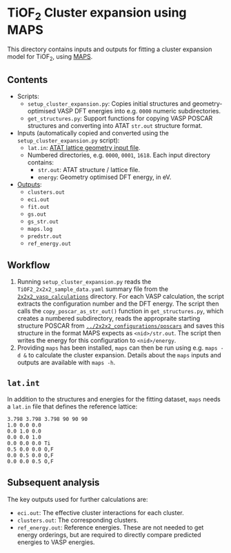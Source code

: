 # TiOF<sub>2</sub> Cluster expansion using MAPS

This directory contains inputs and outputs for fitting a cluster expansion model for TiOF<sub>2</sub>, using [MAPS][maps].

## Contents
- Scripts:
    - `setup_cluster_expansion.py`: Copies initial structures and geometry-optimised VASP DFT energies into e.g. `0000` numeric subdirectories.
    - `get_structures.py`: Support functions for copying VASP POSCAR structures and converting into ATAT `str.out` structure format.
- Inputs (automatically copied and converted using the `setup_cluster_expansion.py` script):
    - `lat.in`: [ATAT lattice geometry input file](https://www.brown.edu/Departments/Engineering/Labs/avdw/atat/manual/node21.html).
    - Numbered directories, e.g. `0000`, `0001`, `1618`. Each input directory contains:
        - `str.out`: ATAT structure / lattice file.
        - `energy`: Geometry optimised DFT energy, in eV.
- [Outputs](https://www.brown.edu/Departments/Engineering/Labs/avdw/atat/manual/node46.html):
    - `clusters.out`
    - `eci.out`
    - `fit.out`
    - `gs.out`
    - `gs_str.out`
    - `maps.log`
    - `predstr.out`
    - `ref_energy.out`

## Workflow
1. Running `setup_cluster_expansion.py` reads the `TiOF2_2x2x2_sample_data.yaml` summary file from the [`2x2x2_vasp_calculations`](../2x2x2_vasp_calculations) directory. For each VASP calculation, the script extracts the configuration number and the DFT energy. The script then calls the `copy_poscar_as_str_out()` function in `get_structures.py`, which creates a numbered subdirectory, reads the appropraite starting structure POSCAR from [`../2x2x2_configurations/poscars`](../2x2x2_configurations/poscars)  and saves this structure in the format MAPS expects as `<nid>/str.out`. The script then writes the energy for this configuration to `<nid>/energy`.
2. Providing `maps` has been installed, `maps` can then be run using e.g. `maps -d &` to calculate the cluster expansion. Details about the `maps` inputs and outputs are available with `maps -h`.

## `lat.int`
In addition to the structures and energies for the fitting dataset, `maps` needs a `lat.in` file that defines the reference lattice:
```
3.798 3.798 3.798 90 90 90
1.0 0.0 0.0
0.0 1.0 0.0
0.0 0.0 1.0
0.0 0.0 0.0 Ti
0.5 0.0 0.0 O,F
0.0 0.5 0.0 O,F
0.0 0.0 0.5 O,F
```

## Subsequent analysis
The key outputs used for further calculations are:
- `eci.out`: The effective cluster interactions for each cluster.
- `clusters.out`: The corresponding clusters.
- `ref_energy.out`: Reference energies. These are not needed to get energy orderings, but are required to directly compare predicted energies to VASP energies.

[maps]: https://www.brown.edu/Departments/Engineering/Labs/avdw/atat/manual/node20.html

